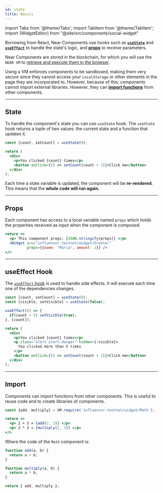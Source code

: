 ```yaml
---
id: state
title: Basics
---
```

import Tabs from '@theme/Tabs';
import TabItem from '@theme/TabItem';
import {WidgetEditor} from "@site/src/components/social-widget"

Borrowing from React, Near Components use hooks such as [**`useState`**](#state) and [**`useEffect`**](#useeffect-hook) to handle the state's logic, and [**props**](#props) to receive parameters.

Near Components are stored in the blockchain, for which you will use the `NEAR VM` to [retrieve and execute them in the browser](../../2.develop/integrate/frontend-components.md).

Using a VM enforces components to be sandboxed, making them very secure since they cannot access your `LocalStorage` or other elements in the page they are incorporated to. However, because of this, components cannot import external libraries. However, they can [**import functions**](#import) from other components.

---

## State
To handle the component's state you can use `useState` hook. The `useState` hook returns a tuple of two values: the current state and a function that updates it.

<WidgetEditor>

```jsx
const [count, setCount] = useState(0);

return (
  <div>
    <p>You clicked {count} times</p>
    <button onClick={() => setCount(count + 1)}>Click me</button>
  </div>
);

```

</WidgetEditor>

Each time a state variable is updated, the component will be **re-rendered**. This means that the **whole code will run again**.

---

## Props
Each component has access to a local variable named `props` which holds the properties received as input when the component is composed.

<WidgetEditor id='2'>

```jsx
return <>
  <p> This component props: {JSON.stringify(props)} </p>
  <Widget src="influencer.testnet/widget/Greeter" 
          props={{name: "Maria", amount: 2}} />
</>
```

</WidgetEditor>

---

## useEffect Hook

The [`useEffect` hook](https://react.dev/learn/synchronizing-with-effects) is used to handle side effects. It will execute each time one of the dependencies changes.

<WidgetEditor id='3'>

```jsx
const [count, setCount] = useState(0);
const [visible, setVisible] = useState(false);

useEffect(() => {
  if(count > 5) setVisible(true);
}, [count]);

return (
  <div>
    <p>You clicked {count} times</p>
    <p class="alert alert-danger" hidden={!visible}>
      You clicked more than 5 times
    </p>
    <button onClick={() => setCount(count + 1)}>Click me</button>
  </div>
);  
```
</WidgetEditor>

---

## Import

Components can import functions from other components. This is useful to reuse code and to create libraries of components.

<WidgetEditor id='4'>

```jsx
const {add, multiply} = VM.require('influencer.testnet/widget/Math');

return <>
  <p> 2 + 3 = {add(2, 3)} </p>
  <p> 2 * 3 = {multiply(2, 3)} </p>
</>
```

</WidgetEditor>

Where the code of the `Math` component is:

```js
function add(a, b) {
  return a + b;
}

function multiply(a, b) {
  return a * b;
}

return { add, multiply };
```